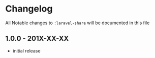 # Changelog

All Notable changes to `:laravel-share` will be documented in this file

## 1.0.0 - 201X-XX-XX

- initial release
